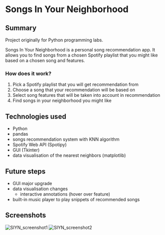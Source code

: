 # Songs In Your Neighborhood 
## Summary
Project originally for Python programming labs. 

Songs In Your Neighborhood is a personal song recommendation app. It allows you to find songs from a chosen Spotify playlist that you might like based on a chosen song and features.
### How does it work?
1) Pick a Spotify playlist that you will get recommendation from 
2) Choose a song that your recommendation will be based on
3) Select song features that will be taken into account in recommendation  
4) Find songs in your neighborhood you might like 

## Technologies used
- Python
- pandas
- songs recommendation system with KNN algorithm 
- Spotify Web API (Spotipy)
- GUI (Tkinter)
- data visualisation of the nearest neighbors (matplotlib) 

## Future steps
- GUI major upgrade
- data visualisation changes
  - interactive annotations (hover over feature) 
- built-in music player to play snippets of recommended songs

## Screenshots
![SIYN_screenshot1](https://user-images.githubusercontent.com/50332018/233088348-b5a47b3f-de6c-45f1-8f5c-ca02dac45a09.png)
![SIYN_screenshot2](https://user-images.githubusercontent.com/50332018/233088354-e08dfc38-3b6a-46ac-8efa-6748ebf4a163.png)


